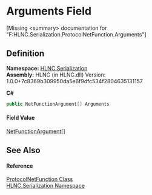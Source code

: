 # Arguments Field


\[Missing &lt;summary&gt; documentation for "F:HLNC.Serialization.ProtocolNetFunction.Arguments"\]



## Definition
**Namespace:** <a href="N_HLNC_Serialization">HLNC.Serialization</a>  
**Assembly:** HLNC (in HLNC.dll) Version: 1.0.0+7c8369b309950da5e6f9dfc534f2804635131157

**C#**
``` C#
public NetFunctionArgument[] Arguments
```



#### Field Value
<a href="T_HLNC_Serialization_NetFunctionArgument">NetFunctionArgument</a>[]

## See Also


#### Reference
<a href="T_HLNC_Serialization_ProtocolNetFunction">ProtocolNetFunction Class</a>  
<a href="N_HLNC_Serialization">HLNC.Serialization Namespace</a>  
